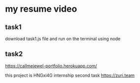 # my resume video

## task1
download task1.js file and run on the terminal using node

## task2

https://callmejewel-portfolio.herokuapp.com/

this project is HNGxi4G internship second task https://zuri.team